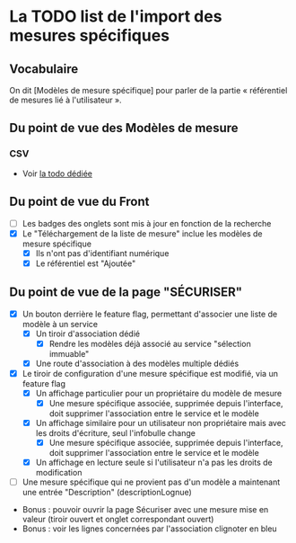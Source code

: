 # La TODO list de l'import des mesures spécifiques

## Vocabulaire

On dit [Modèles de mesure spécifique] pour parler de la partie « référentiel de mesures lié à l'utilisateur ».

## Du point de vue des Modèles de mesure

### CSV

- Voir [la todo dédiée](televersement_mesures_specifiques.md)

## Du point de vue du Front

- [ ] Les badges des onglets sont mis à jour en fonction de la recherche
- [x] Le "Téléchargement de la liste de mesure" inclue les modèles de mesure spécifique
  - [x] Ils n'ont pas d'identifiant numérique
  - [x] Le référentiel est "Ajoutée"

## Du point de vue de la page "SÉCURISER"

- [x] Un bouton derrière le feature flag, permettant d'associer une liste de modèle à un service
  - [x] Un tiroir d'association dédié
    - [x] Rendre les modèles déjà associé au service "sélection immuable"
  - [x] Une route d'association à des modèles multiple dédiés
- [x] Le tiroir de configuration d'une mesure spécifique est modifié, via un feature flag
  - [x] Un affichage particulier pour un propriétaire du modèle de mesure
    - [x] Une mesure spécifique associée, supprimée depuis l'interface, doit supprimer l'association entre le service et le modèle
  - [x] Un affichage similaire pour un utilisateur non propriétaire mais avec les droits d'écriture, seul l'infobulle change
    - [x] Une mesure spécifique associée, supprimée depuis l'interface, doit supprimer l'association entre le service et le modèle
  - [x] Un affichage en lecture seule si l'utilisateur n'a pas les droits de modification
- [ ] Une mesure spécifique qui ne provient pas d'un modèle a maintenant une entrée "Description" (descriptionLognue)
- Bonus : pouvoir ouvrir la page Sécuriser avec une mesure mise en valeur (tiroir ouvert et onglet correspondant ouvert)
- Bonus : voir les lignes concernées par l'association clignoter en bleu
